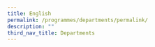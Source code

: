 ```yaml
---
title: English
permalink: /programmes/departments/permalink/
description: ""
third_nav_title: Departments
---
```

